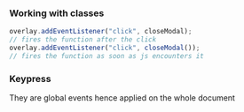 ### Working with classes

```javascript
overlay.addEventListener("click", closeModal);
// fires the function after the click
overlay.addEventListener("click", closeModal());
// fires the function as soon as js encounters it
```

### Keypress

They are global events hence applied on the whole document
